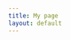 ```yaml
---
title: My page
layout: default
---
```

 
<!-- # {{ page.title }} -->
 
<!-- Content is written in [Markdown](https://learnxinyminutes.com/docs/markdown/). Plain text format allows you to focus on your **content**. -->
 
<!--
You can use HTML elements in Markdown, such as the comment element, and they won't be affected by a markdown parser. However, if you create an HTML element in your markdown file, you cannot use markdown syntax within that element's contents.
-->